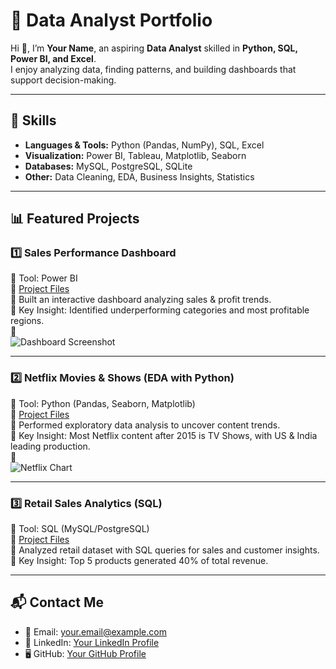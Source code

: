 # 📂 Data Analyst Portfolio

Hi 👋, I’m **Your Name**, an aspiring **Data Analyst** skilled in **Python, SQL, Power BI, and Excel**.  
I enjoy analyzing data, finding patterns, and building dashboards that support decision-making.  

---

## 🔹 Skills
- **Languages & Tools:** Python (Pandas, NumPy), SQL, Excel  
- **Visualization:** Power BI, Tableau, Matplotlib, Seaborn  
- **Databases:** MySQL, PostgreSQL, SQLite  
- **Other:** Data Cleaning, EDA, Business Insights, Statistics  

---

## 📊 Featured Projects

### 1️⃣ Sales Performance Dashboard
📌 Tool: Power BI  
📂 [Project Files](./Project-1_Sales-Dashboard)  
📝 Built an interactive dashboard analyzing sales & profit trends.  
🔑 Key Insight: Identified underperforming categories and most profitable regions.  
📸  
![Dashboard Screenshot](./Project-1_Sales-Dashboard/screenshots/dashboard.png)

---

### 2️⃣ Netflix Movies & Shows (EDA with Python)
📌 Tool: Python (Pandas, Seaborn, Matplotlib)  
📂 [Project Files](./Project-2_Netflix-EDA)  
📝 Performed exploratory data analysis to uncover content trends.  
🔑 Key Insight: Most Netflix content after 2015 is TV Shows, with US & India leading production.  
📸  
![Netflix Chart](./Project-2_Netflix-EDA/charts/netflix_trends.png)

---

### 3️⃣ Retail Sales Analytics (SQL)
📌 Tool: SQL (MySQL/PostgreSQL)  
📂 [Project Files](./Project-3_Retail-SQL)  
📝 Analyzed retail dataset with SQL queries for sales and customer insights.  
🔑 Key Insight: Top 5 products generated 40% of total revenue.  

---

## 📬 Contact Me
- 📧 Email: your.email@example.com  
- 💼 LinkedIn: [Your LinkedIn Profile](#)  
- 🖥 GitHub: [Your GitHub Profile](#)  

